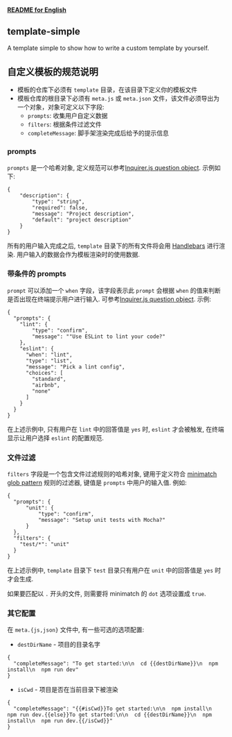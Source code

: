 #### [README for English](https://github.com/waka-templates/template-simple/blob/master/README_en.md)

## template-simple
A template simple to show how to write a custom template by yourself.

## 自定义模板的规范说明

* 模板的仓库下必须有 `template` 目录，在该目录下定义你的模板文件
* 模板仓库的根目录下必须有 `meta.js` 或 `meta.json` 文件，该文件必须导出为一个对象，对象可定义以下字段:
    * `prompts`: 收集用户自定义数据
    * `filters`: 根据条件过滤文件
    * `completeMessage`: 脚手架渲染完成后给予的提示信息

### prompts

`prompts` 是一个哈希对象, 定义规范可以参考[Inquirer.js question object](https://github.com/SBoudrias/Inquirer.js/#question). 示例如下:

```
{
    "description": {
        "type": "string",
        "required": false,
        "message": "Project description",
        "default": "project description"
    }
}
```

所有的用户输入完成之后, `template` 目录下的所有文件将会用 [Handlebars](http://handlebarsjs.com/) 进行渲染. 用户输入的数据会作为模板渲染时的使用数据.

### 带条件的 prompts

`prompt` 可以添加一个 `when` 字段，该字段表示此 `prompt` 会根据 `when` 的值来判断是否出现在终端提示用户进行输入. 可参考[Inquirer.js question object](https://github.com/SBoudrias/Inquirer.js/#question). 示例:

```
{
  "prompts": {
    "lint": {
        "type": "confirm",
        "message": ""Use ESLint to lint your code?"
    },
    "eslint": {
      "when": "lint",
      "type": "list",
      "message": "Pick a lint config",
      "choices": [
        "standard",
        "airbnb",
        "none"
      ]
    }
  }
}
```

在上述示例中, 只有用户在 `lint` 中的回答值是 `yes` 时, `eslint` 才会被触发, 在终端显示让用户选择 `eslint` 的配置规范.

### 文件过滤

`filters` 字段是一个包含文件过滤规则的哈希对象, 键用于定义符合 [minimatch glob pattern](https://github.com/isaacs/minimatch) 规则的过滤器, 键值是 `prompts` 中用户的输入值. 例如:

```
{
  "prompts": {
      "unit": {
          "type": "confirm",
          "message": "Setup unit tests with Mocha?"
      }
  },  
  "filters": {
    "test/*": "unit"
  }
}
```

在上述示例中, `template` 目录下 `test` 目录只有用户在 `unit` 中的回答值是 `yes` 时才会生成. 

如果要匹配以 `.` 开头的文件, 则需要将 minimatch 的 `dot` 选项设置成 `true`.

### 其它配置

在 `meta.{js,json}` 文件中, 有一些可选的选项配置:

* `destDirName` - 项目的目录名字

```
{
  "completeMessage": "To get started:\n\n  cd {{destDirName}}\n  npm install\n  npm run dev"
}
```

* `isCwd` - 项目是否在当前目录下被渲染

```
{
  "completeMessage": "{{#isCwd}}To get started:\n\n  npm install\n  npm run dev.{{else}}To get started:\n\n  cd {{destDirName}}\n  npm install\n  npm run dev.{{/isCwd}}"
}
```